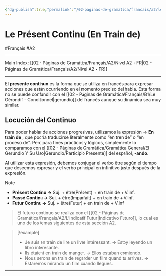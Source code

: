 ```yaml
---
{"dg-publish":true,"permalink":"/02-paginas-de-gramatica/francais/a2/le-present-continu-en-train-de/"}
---
```


# Le Présent Continu (En Train de)
#Français #A2
___
Main Index: [[02 - Páginas de Gramática/Français/A2/Nivel A2・FR\|02 - Páginas de Gramática/Français/A2/Nivel A2・FR]]
___
El **presente continuo** es la forma que se utiliza en francés para expresar acciones que están ocurriendo en el momento preciso del habla. Esta forma no se puede confundir con el [[02 - Páginas de Gramática/Français/B1/Le Gérondif - Conditionnel\|gerundio]] del francés aunque su dinámica sea muy similar.
## Locución del Continuo

Para poder hablar de acciones progresivas, utilizamos la expresión → **En train de** , que podría traducirse literalmente como “en tren de” o “en proceso de”. Pero para fines prácticos y lógicos, simplemente lo comparamos con el [[02 - Páginas de Gramática/Gramática General/El Gerundio Y Su Uso\|Gerundio/Participio Presente]] del español, **-ando**.

Al utilizar esta expresión, debemos conjugar el verbo être según el tiempo que deseemos expresar y el verbo principal en infinitivo justo después de la expresión.


> [!NOTE] 
> - **Présent Continu →** Suj. + être(Présent) + en train de + V.inf.
> - **Passé Continu →** Suj. + être(Imparfait) + en train de + V.inf.
> - **Futur Continu →** Suj. + être(Futur) + en train de + V.inf.

>El futuro continuo se realiza con el [[02 - Páginas de Gramática/Français/A2/L’Indicatif Futur\|Indicativo Futuro]], lo cual es uno de los temas siguientes de esta sección A2.

> [!example] 
> - Je suis en train de lire un livre intéressant. → Estoy leyendo un libro interesante.
> - Ils étaient en train de manger. → Ellos estaban comiendo.
> - Nous serons en train de regarder un film quand tu arrives. → Estaremos mirando un film cuando llegues.


___